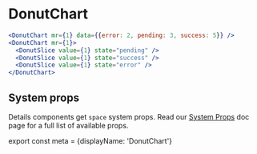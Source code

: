 # DonutChart

```.jsx
<DonutChart mr={1} data={{error: 2, pending: 3, success: 5}} />
<DonutChart mr={1}>
  <DonutSlice value={1} state="pending" />
  <DonutSlice value={1} state="success" />
  <DonutSlice value={1} state="error" />
</DonutChart>
```

## System props

Details components get `space` system props. Read our [System Props](/system-props) doc page for a full list of available props.

export const meta = {displayName: 'DonutChart'}
